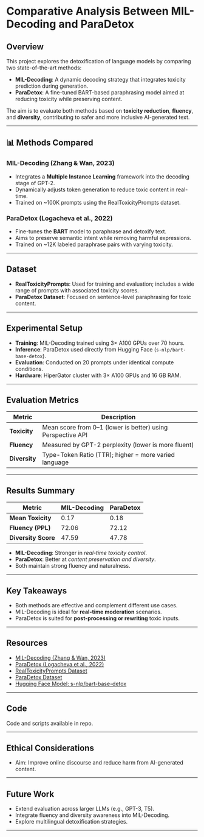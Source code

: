 # Comparative Analysis Between MIL-Decoding and ParaDetox

## Overview

This project explores the detoxification of language models by comparing two state-of-the-art methods:

- **MIL-Decoding**: A dynamic decoding strategy that integrates toxicity prediction during generation.
- **ParaDetox**: A fine-tuned BART-based paraphrasing model aimed at reducing toxicity while preserving content.

The aim is to evaluate both methods based on **toxicity reduction**, **fluency**, and **diversity**, contributing to safer and more inclusive AI-generated text.

---

## 📊 Methods Compared

### MIL-Decoding (Zhang & Wan, 2023)
- Integrates a **Multiple Instance Learning** framework into the decoding stage of GPT-2.
- Dynamically adjusts token generation to reduce toxic content in real-time.
- Trained on ~100K prompts using the RealToxicityPrompts dataset.

### ParaDetox (Logacheva et al., 2022)
- Fine-tunes the **BART** model to paraphrase and detoxify text.
- Aims to preserve semantic intent while removing harmful expressions.
- Trained on ~12K labeled paraphrase pairs with varying toxicity.

---

## Dataset

- **RealToxicityPrompts**: Used for training and evaluation; includes a wide range of prompts with associated toxicity scores.
- **ParaDetox Dataset**: Focused on sentence-level paraphrasing for toxic content.

---

## Experimental Setup

- **Training**: MIL-Decoding trained using 3× A100 GPUs over 70 hours.
- **Inference**: ParaDetox used directly from Hugging Face (`s-nlp/bart-base-detox`).
- **Evaluation**: Conducted on 20 prompts under identical compute conditions.
- **Hardware**: HiperGator cluster with 3× A100 GPUs and 16 GB RAM.

---

## Evaluation Metrics

| Metric              | Description                                    |
|---------------------|------------------------------------------------|
| **Toxicity**        | Mean score from 0–1 (lower is better) using Perspective API |
| **Fluency**         | Measured by GPT-2 perplexity (lower is more fluent)        |
| **Diversity**       | Type-Token Ratio (TTR); higher = more varied language     |

---

## Results Summary

| Metric               | MIL-Decoding | ParaDetox |
|----------------------|--------------|-----------|
| **Mean Toxicity**    | 0.17         | 0.18      |
| **Fluency (PPL)**    | 72.06        | 72.12     |
| **Diversity Score**  | 47.59        | 47.78     |

- **MIL-Decoding**: Stronger in *real-time toxicity control*.
- **ParaDetox**: Better at *content preservation and diversity*.
- Both maintain strong fluency and naturalness.

---

## Key Takeaways

- Both methods are effective and complement different use cases.
- MIL-Decoding is ideal for **real-time moderation** scenarios.
- ParaDetox is suited for **post-processing or rewriting** toxic inputs.

---

## Resources

- [MIL-Decoding (Zhang & Wan, 2023)](https://doi.org/10.18653/v1/2023.acl-long.11)
- [ParaDetox (Logacheva et al., 2022)](https://doi.org/10.18653/v1/2022.acl-long.469)
- [RealToxicityPrompts Dataset](https://github.com/google-research-datasets/realtoxicityprompts)
- [ParaDetox Dataset](https://github.com/s-nlp/paradetox)
- [Hugging Face Model: s-nlp/bart-base-detox](https://huggingface.co/s-nlp/bart-base-detox)

---

## Code

Code and scripts available in repo.

---

## Ethical Considerations

- Aim: Improve online discourse and reduce harm from AI-generated content.

---

## Future Work

- Extend evaluation across larger LLMs (e.g., GPT-3, T5).
- Integrate fluency and diversity awareness into MIL-Decoding.
- Explore multilingual detoxification strategies.

---

